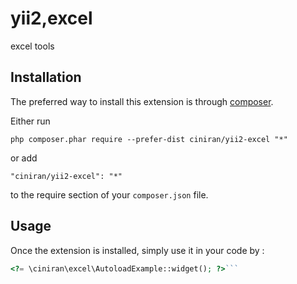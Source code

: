 yii2,excel
==========
excel tools

Installation
------------

The preferred way to install this extension is through [composer](http://getcomposer.org/download/).

Either run

```
php composer.phar require --prefer-dist ciniran/yii2-excel "*"
```

or add

```
"ciniran/yii2-excel": "*"
```

to the require section of your `composer.json` file.


Usage
-----

Once the extension is installed, simply use it in your code by  :

```php
<?= \ciniran\excel\AutoloadExample::widget(); ?>```